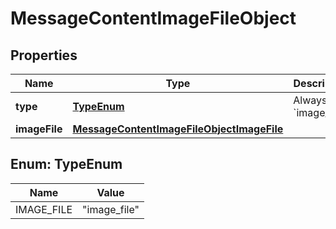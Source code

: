 # MessageContentImageFileObject

## Properties
Name | Type | Description | Notes
------------ | ------------- | ------------- | -------------
**type** | [**TypeEnum**](#TypeEnum) | Always &#x60;image_file&#x60;. | 
**imageFile** | [**MessageContentImageFileObjectImageFile**](MessageContentImageFileObjectImageFile.md) |  | 

<a name="TypeEnum"></a>
## Enum: TypeEnum
Name | Value
---- | -----
IMAGE_FILE | &quot;image_file&quot;
